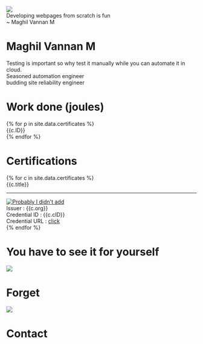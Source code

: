<div class="flex-center">
  <div class="center" style="width:350px;">
    <img class="dp" src="{{site.baseurl}}/images/harold.jpg">
    <div class="quote">
      <div>Developing webpages from scratch is fun</div>
      <div class="author"> ~ Maghil Vannan M</div>
    </div>
  </div>
  <div class="leftside block-head">
    <h1 class="heading">Maghil Vannan M</h1>
    <div class="para flex-column">
      <div>Testing is important so why test it manually while you can automate it in cloud.</div>
      <div>Seasoned automation engineer</div>
      <div>budding site reliability engineer</div>
    </div>
  </div>
  <div class="grand-parent">
    <h1 class="heading">Work done (joules)</h1>
    <div class="parent">
      {% for p in site.data.certificates %}
        <div class="child">
          <div>{{c.ID}}</div>
        </div>
      {% endfor %}
    </div>
  </div>
  <div class="grand-parent">
    <h1 class="heading">Certifications</h1>
    <div class="parent">
      {% for c in site.data.certificates %}
        <div class="child">
          <div class="title">{{c.title}}</div>
          <hr class="seperator">
          <div><a href="{{site.baseurl}}/images/certificates/{{c.Img}}" ><img class="certificate-img" src="{{site.baseurl}}/images/certificates/{{c.Img}}" alt="Probably I didn't add"></a></div>
          <div>Issuer : {{c.org}}</div>
          <div>Credential ID : {{c.cID}}</div>
          <div>Credential URL : <a class="course" href="{{c.cURL}}">click</a></div>
        </div>
      {% endfor %}
    </div>
  <div>
  <div class="grand-parent">
    <h1 class="heading"> You have to see it for yourself </h1>
    <div class="pill-parent">      
      <div class="pill-child">
        <img onclick="forget()" class="pill" src="{{site.baseurl}}/images/blue.png"><h1 class="pill-text">Forget</h1>
      </div>
      <div class="pill-child">
        <img onclick="contact()" class="pill" src="{{site.baseurl}}/images/red.png"><h1 class="pill-text">Contact</h1>
      </div>
    </div>
  </div>
</div>
